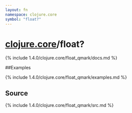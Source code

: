```yaml
---
layout: fn
namespace: clojure.core
symbol: "float?"
---
```


# [clojure.core](../)/float?

{% include 1.4.0/clojure.core/float_qmark/docs.md %}

##Examples

{% include 1.4.0/clojure.core/float_qmark/examples.md %}
## Source
{% include 1.4.0/clojure.core/float_qmark/src.md %}

